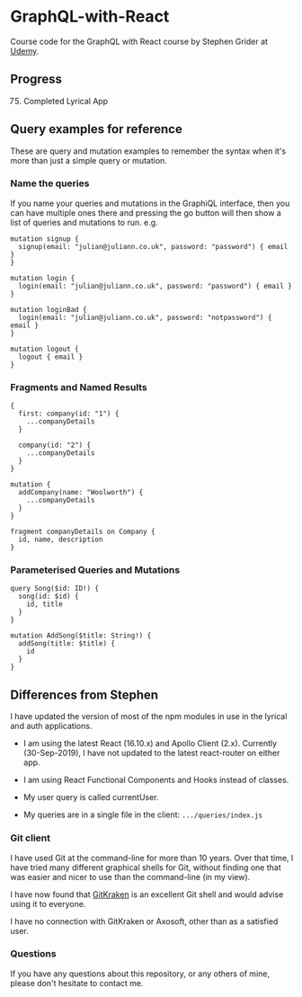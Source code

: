 # GraphQL-with-React

Course code for the GraphQL with React course by Stephen Grider at
[Udemy](https://www.udemy.com/graphql-with-react-course/).

## Progress

75. Completed Lyrical App

## Query examples for reference

These are query and mutation examples to remember the syntax when it's more than
just a simple query or mutation.

### Name the queries

If you name your queries and mutations in the GraphiQL interface, then you can have
multiple ones there and pressing the go button will then show a list of queries and
mutations to run. e.g.

```
mutation signup {
  signup(email: "julian@juliann.co.uk", password: "password") { email }
}

mutation login {
  login(email: "julian@juliann.co.uk", password: "password") { email }
}

mutation loginBad {
  login(email: "julian@juliann.co.uk", password: "notpassword") { email }
}

mutation logout {
  logout { email }
}
```

### Fragments and Named Results
```
{
  first: company(id: "1") {
    ...companyDetails
  }

  company(id: "2") {
    ...companyDetails
  }
}

mutation {
  addCompany(name: "Woolworth") {
    ...companyDetails
  }
}

fragment companyDetails on Company {
  id, name, description
}
```

### Parameterised Queries and Mutations
```
query Song($id: ID!) {
  song(id: $id) {
    id, title
  }
}

mutation AddSong($title: String!) {
  addSong(title: $title) {
    id
  }
}
```

## Differences from Stephen

I have updated the version of most of the npm modules in use in the lyrical and
auth applications.

* I am using the latest React (16.10.x) and Apollo Client (2.x). Currently (30-Sep-2019), I have not updated to the latest react-router on either app.

* I am using React Functional Components and Hooks instead of classes.

* My user query is called currentUser.

* My queries are in a single file in the client: `.../queries/index.js`

### Git client

I have used Git at the command-line for more than 10 years. Over that time,
I have tried many different graphical shells for Git, without finding one
that was easier and nicer to use than the command-line (in my view).

I have now found that [GitKraken](https://www.gitkraken.com) is an excellent
Git shell and would advise using it to everyone.

I have no connection with GitKraken or Axosoft, other than as a satisfied user.

### Questions

If you have any questions about this repository, or any others of mine, please
don't hesitate to contact me.
